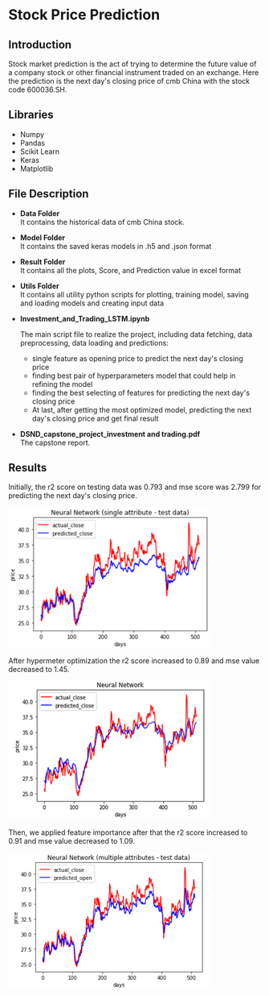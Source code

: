# Stock Price Prediction 
## Introduction
Stock market prediction is the act of trying to determine the future value of a company stock
or other financial instrument traded on an exchange. Here the prediction is the next day's closing price of cmb China with the stock code 600036.SH.

## Libraries
* Numpy
* Pandas
* Scikit Learn
* Keras
* Matplotlib

## File Description
* <strong>Data Folder</strong>  
  It contains the historical data of cmb China stock.
  
* <strong>Model Folder</strong>  
  It contains the saved keras models in .h5 and .json format
  
* <strong>Result Folder</strong>  
  It contains all the plots, Score, and Prediction value in excel format
  
* <strong>Utils Folder</strong>  
  It contains all utility python scripts for plotting, training model, saving and loading models and creating input data
  
* **Investment_and_Trading_LSTM.ipynb**
  
  The main script file to realize the project, including data fetching, data preprocessing, data loading and predictions: 
  
  	- single feature as opening price to predict the next day's closing price
  	- finding best pair of hyperparameters model that could help in refining the model
  	- finding the best selecting of features for predicting the next day's closing price
  	- At last, after getting the most optimized model, predicting the next day's closing price and get final result
- **DSND_capstone_project_investment and trading.pdf**  
  The capstone report.

## Results

Initially, the r2 score on testing data was 0.793 and mse score was 2.799 for predicting the next day's closing price.  

<img src='https://github.com/zxhx/DSND_capstone_project_investment-and-trading/blob/master/result/single_attribute/output_test.png' width=400px>

After hypermeter optimization the r2 score increased to 0.89 and mse value decreased to 1.45.  

<img src='https://github.com/zxhx/DSND_capstone_project_investment-and-trading/blob/master/result/hyperParaModels/output.png' width=400px>

Then, we applied feature importance after that the r2 score increased to 0.91 and mse value decreased to 1.09.

<img src='https://github.com/zxhx/DSND_capstone_project_investment-and-trading/blob/master/result/final_model/output_test.png' width=400px>

  
